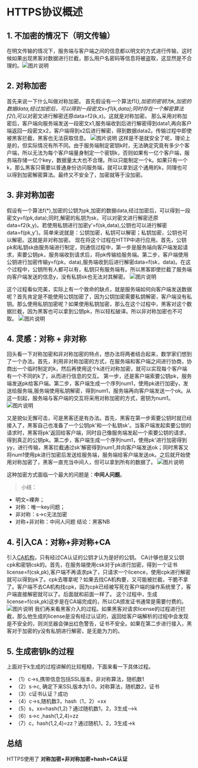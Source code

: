 # HTTPS协议概述
## 1. 不加密的情况下（明文传输）
在明文传输的情况下，服务端与客户端之间的信息都以明文的方式进行传输，这时候如果出现黑客对数据进行拦截，那么用户名密码等信息将被盗取，这显然是不合理的。![图片说明](https://uploadfiles.nowcoder.com/images/20191107/303744_1573130877113_32C75206283F1BACB102A5E486E3CC85 "图片标题") 

## 2. 对称加密
首先来说一下什么叫做对称加密。
首先假设有一个算法f1(*),加密的密钥为k,加密的数据data,经过加密后，可以得到一段密文x=f1(k,data);同时存在一个解密算法f2(*),可以对密文进行解密还原data=f2(k,x)。这就是对称加密。
那么采用对称加密后，客户端向服务端发送一段密文x1,服务端收到后进行解密得到data1,再向客户端返回一段密文x2，客户端得到x2后进行解密，得到数据data2。传输过程中即使被黑客拦截，黑客也无法获取信息。
![图片说明](https://uploadfiles.nowcoder.com/images/20191107/303744_1573131645237_1CA763D1DBDAC979496391B11154F0DF "图片标题") 
这样是不是就安全了呢，理论上是的，但实际情况有所不同。由于服务端制定密钥k时，无法确定究竟有多少个客户端，所以无法为每个客户端量身制定一个密钥k，否则如果有一亿个客户端，服务端存储一亿个key，数据量太大也不合理。所以只能制定一个k。如果只有一个k，那么黑客只需要以普通身份访问服务端，就可以拿到这个通用的k，同理也可以得到加密解密算法。最终又不安全了，加密就等于没加密。

## 3. 非对称加密
假设有一个算法f(*),加密的公钥为pk,加密的数据data,经过加密后，可以得到一段密文y=f(pk,data);同时,解密的私钥为sk，可以对密文进行解密还原data=f2(k,y)。若使用私钥进行加密y'=f(sk,data),公钥也可以进行解密data=f(pk,y')。简单来说就是：公钥加密，私钥可以解密；私钥加密，公钥也可以解密。这就是非对称加密。
现在将这个过程在HTTP中进行应用。首先，公钥pk和私钥sk由服务端进行制定，则通信过程中，第一步是服务端向客户端发起请求，索要公钥pk，服务端收到请求后，将pk传输给服务端。第二步，客户端使用公钥进行加密传输y=f(pk，data),服务端收到后进行解密data=f(sk，data)。在这个过程中，公钥所有人都可以有，私钥只有服务端有。所以黑客即使拦截了服务端向客户端发送的信息y，没有私钥sk也无法对其解密。
![图片说明](https://uploadfiles.nowcoder.com/images/20191107/303744_1573133074036_65F5074A24620EF32562AB1331F616A4 "图片标题") 

这个过程看似完美，实际上有一个致命的缺点，就是服务端如何向客户端发送数据呢？首先肯定是不能使用公钥加密了，因为公钥加密需要私钥解密，客户端没有私钥。那么使用私钥加密呢？如果使用私钥加密，那么在这个过程中，黑客对这个数据拦截，因为黑客也可以拿到公钥pk，所以轻松破译。所以非对称加密也不可取。
![图片说明](https://uploadfiles.nowcoder.com/images/20191107/303744_1573133355568_A65E35AF65F335753FB8BF56BB38A852 "图片标题") 

## 4. 灵感：对称 + 非对称
回头看一下对称加密和非对称加密的特点，想办法将两者结合起来，数学家们想到了一个办法。首先，利用非对称加密的方式，在服务端和客户端之间进行协商，协商出一个临时制定的k，然后再使用这个k进行对称加密，就可以实现每个客户端有一个不同的k了，从而进行信息的交互。
第一步，还是客户端索要公钥pk，服务端发送pk给客户端。第二步，客户端生成一个序列num1，使用pk进行加密y，发送给服务端,服务端使用私钥解密，得到num1，服务端再向客户端发送一个ok。从这一刻起，服务端与客户端的交互将采用对称加密的方式，密钥为num1。![图片说明](https://uploadfiles.nowcoder.com/images/20191107/303744_1573134532087_3367B1D1490D6A6FCFC219F9F1DD05D6 "图片标题") 

又是貌似无懈可击，可是黑客还是有办法。首先，黑客在第一步索要公钥时就已经接入了，黑客自己也准备了一个公钥pk'和一个私钥sk'。当客户端发起索要公钥的请求时，黑客将pk'返回给客户端，同时自己像服务端发起一个索要公钥的请求，得到真正的公钥pk。第二步，客户端生成一个序列num1，使用pk'进行加密得到yy，进行传输，黑客拦截通过sk'解密得到num1,并向客户端发送ok；同时黑客又将num1使用pk进行加密后发送给服务端，服务端给客户端发送ok。之后就开始使用对称加密了，黑客一直充当中间人，但可以拿到所有的数据了。
![图片说明](https://uploadfiles.nowcoder.com/images/20191107/303744_1573135721796_28D1E19481FA2A3D9564FBEEB4119CA2 "图片标题") 

这种加密方式面临一个最大的问题是：**中间人问题**。

>小结：
- 明文=裸奔；
- 对称：唯一key问题；
- 非对称：s->c无法加密
- 对称+非对称：中间人问题
结论：黑客NB


## 4. 引入CA：对称+非对称+CA
引入[CA机构](https://baike.baidu.com/item/CA%E8%AE%A4%E8%AF%81/6471579?fr=aladdin)，只有经过CA认证的公钥才认为是好的公钥。
CA计够也是又公钥cpk和密钥csk的。首先，在服务端使用csk对于pk进行加密，得到一个证书
license=f(csk,pk),客户端不再请求pk了，只请求一个licence，使用cpk进行解密就可以得到pk了。cpk去哪拿呢？如果去找CA机构要，又可能被拦截，干脆不拿了。客户端不去CA机构找cpk，因为cpk已经被写死在客户端的操作系统里了，客户端直接解密就可以了。后面就和前面一样了。
这个过程中，生成license=f(csk,pk)这步是在CA端完成的，所以CA颁发证书通常是需要付费的。
![图片说明](https://uploadfiles.nowcoder.com/images/20191107/303744_1573136714096_665A01211A183BF84EB35FF595F0992C "图片标题") 
我们再来看黑客介入的过程。如果黑客对请求license的过程进行拦截，那么他生成的license是没有经过认证的，返回给客户端解析的过程中会发现是不安全的，则浏览器会弹出红色警告，证书不安全。如果在第二步进行接入，黑客对于加密的y没有私钥进行解密，是无能为力的。
## 5. 生成密钥k的过程
上面对于k生成的过程讲解的比较粗糙，下面来看一下具体过程。
- （1）c->s,携带信息包括SSL版本，非对称算法，随机数1
- （2）s->c, 确定下来SSL版本为1.0，对称算法，随机数2，证书
- （3）c证书认证？成功
- （4）c->s,随机数3，hash（1，2）=xx
- （5）s，xx=hash(1,2)？通过随机数1，2，3生成-->k
- （6）s->c ,hash(1,2,4)=zz
- （7）c，hash(1,2,4)=zz？通过随机1，2，3生成->k


## 总结
HTTPS使用了 **对称加密+非对称加密+hash+CA认证**


